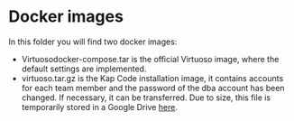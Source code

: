 # Docker images

In this folder you will find two docker images:

- Virtuosodocker-compose.tar is the official Virtuoso image, where the default settings are implemented.
- virtuoso.tar.gz is the Kap Code installation image, it contains accounts for each team member and the password of the dba account has been changed. If necessary, it can be transferred. Due to size, this file is temporarily stored in a Google Drive [here](https://drive.google.com/file/d/1zH05XnbZXt01XdGUB3vjO8j-dzsuaAn3/view?usp=sharing).
